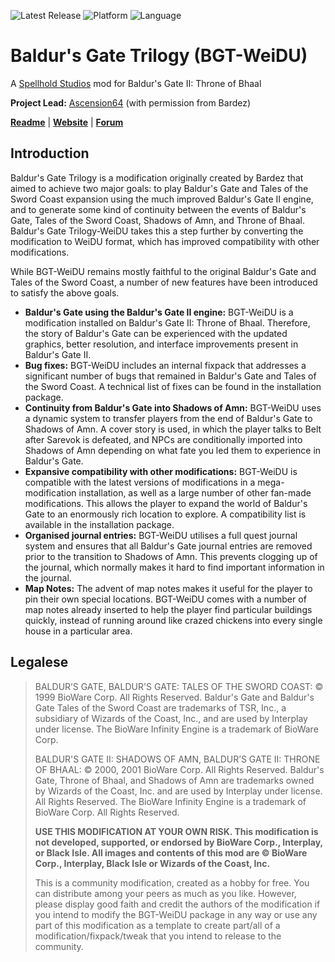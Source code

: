 ![Latest Release](https://img.shields.io/github/v/release/SpellholdStudios/BGT-WeiDU?include_prereleases&color=darkred)
![Platform](https://img.shields.io/static/v1?label=platform&message=windows%20%7C%20macos%20%7C%20linux&color=informational)
![Language](https://img.shields.io/static/v1?label=language&message=English%20%7C%20French%20%7C%20German%20%7C%20Italian%20%7C%20Korean%20%7C%20Polish%20%7C%20Russian%20%7C%20Spanish%20%7C%20Chinese_simplified%20%7C%20Chinese_traditional%20%7C%20Czech&color=limegreen)

# Baldur's Gate Trilogy (BGT-WeiDU)
A [Spellhold Studios](http://www.spellholdstudios.net/) mod for Baldur's Gate II: Throne of Bhaal

**Project Lead:** [Ascension64](https://github.com/Ascension64) (with permission from Bardez)

[**Readme**](https://spellholdstudios.github.io/readmes/bgt/[english]bgtreadme.htm) | [**Website**](http://www.spellholdstudios.net/ie/bgt) | [**Forum**](http://www.shsforums.net/forum/261-bgt-weidu/)

## Introduction
Baldur's Gate Trilogy is a modification originally created by Bardez that aimed to achieve two major goals: to play Baldur's Gate and Tales of the Sword Coast expansion using the much improved Baldur's Gate II engine, and to generate some kind of continuity between the events of Baldur's Gate, Tales of the Sword Coast, Shadows of Amn, and Throne of Bhaal. Baldur's Gate Trilogy-WeiDU takes this a step further by converting the modification to WeiDU format, which has improved compatibility with other modifications.

While BGT-WeiDU remains mostly faithful to the original Baldur's Gate and Tales of the Sword Coast, a number of new features have been introduced to satisfy the above goals.

* **Baldur's Gate using the Baldur's Gate II engine:** BGT-WeiDU is a modification installed on Baldur's Gate II: Throne of Bhaal. Therefore, the story of Baldur's Gate can be experienced with the updated graphics, better resolution, and interface improvements present in Baldur's Gate II.
* **Bug fixes:** BGT-WeiDU includes an internal fixpack that addresses a significant number of bugs that remained in Baldur's Gate and Tales of the Sword Coast. A technical list of fixes can be found in the installation package.
* **Continuity from Baldur's Gate into Shadows of Amn:** BGT-WeiDU uses a dynamic system to transfer players from the end of Baldur's Gate to Shadows of Amn. A cover story is used, in which the player talks to Belt after Sarevok is defeated, and NPCs are conditionally imported into Shadows of Amn depending on what fate you led them to experience in Baldur's Gate.
* **Expansive compatibility with other modifications:** BGT-WeiDU is compatible with the latest versions of modifications in a mega-modification installation, as well as a large number of other fan-made modifications. This allows the player to expand the world of Baldur's Gate to an enormously rich location to explore. A compatibility list is available in the installation package.
* **Organised journal entries:** BGT-WeiDU utilises a full quest journal system and ensures that all Baldur's Gate journal entries are removed prior to the transition to Shadows of Amn. This prevents clogging up of the journal, which normally makes it hard to find important information in the journal.
* **Map Notes:** The advent of map notes makes it useful for the player to pin their own special locations. BGT-WeiDU comes with a number of map notes already inserted to help the player find particular buildings quickly, instead of running around like crazed chickens into every single house in a particular area.

## Legalese
>BALDUR’S GATE, BALDUR'S GATE: TALES OF THE SWORD COAST: © 1999 BioWare Corp. All Rights Reserved. Baldur's Gate and Baldur's Gate Tales of the Sword Coast are trademarks of TSR, Inc., a subsidiary of Wizards of the Coast, Inc., and are used by Interplay under license. The BioWare Infinity Engine is a trademark of BioWare Corp.
>
>BALDUR'S GATE II: SHADOWS OF AMN, BALDUR’S GATE II: THRONE OF BHAAL: © 2000, 2001 BioWare Corp. All Rights Reserved. Baldur's Gate, Throne of Bhaal, and Shadows of Amn are trademarks owned by Wizards of the Coast, Inc. and are used by Interplay under license. All Rights Reserved. The BioWare Infinity Engine is a trademark of BioWare Corp. All Rights Reserved.
>
>**USE THIS MODIFICATION AT YOUR OWN RISK. This modification is not developed, supported, or endorsed by BioWare Corp., Interplay, or Black Isle. All images and contents of this mod are © BioWare Corp., Interplay, Black Isle or Wizards of the Coast, Inc.**
>
>This is a community modification, created as a hobby for free. You can distribute among your peers as much as you like. However, please display good faith and credit the authors of the modification if you intend to modify the BGT-WeiDU package in any way or use any part of this modification as a template to create part/all of a modification/fixpack/tweak that you intend to release to the community.
